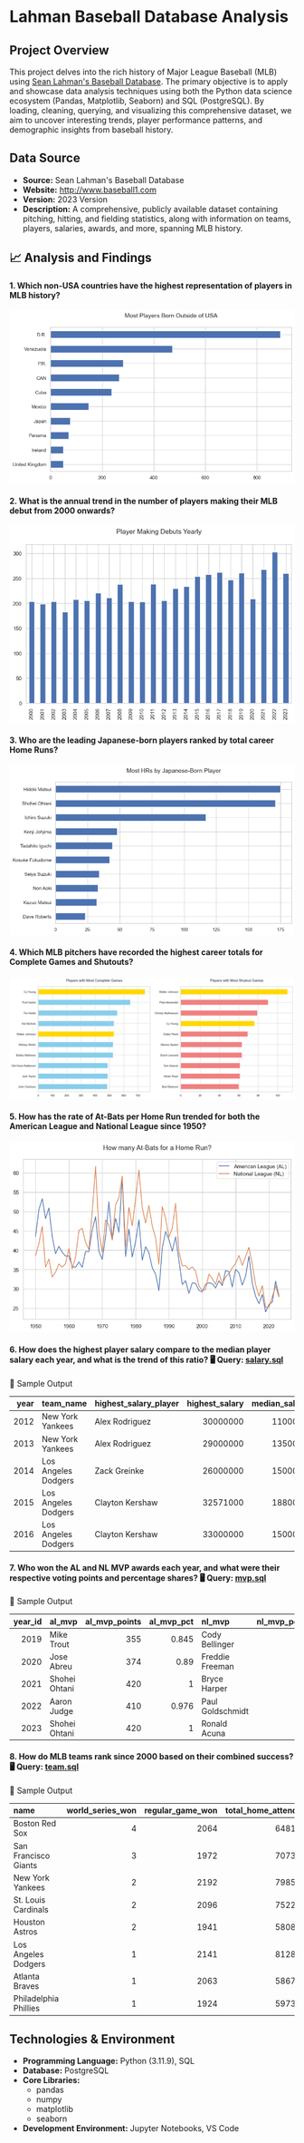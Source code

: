 # Lahman Baseball Database Analysis

## Project Overview

This project delves into the rich history of Major League Baseball (MLB) using [Sean Lahman's Baseball Database](http://www.baseball1.com). The primary objective is to apply and showcase data analysis techniques using both the Python data science ecosystem (Pandas, Matplotlib, Seaborn) and SQL (PostgreSQL). By loading, cleaning, querying, and visualizing this comprehensive dataset, we aim to uncover interesting trends, player performance patterns, and demographic insights from baseball history.

## Data Source

* **Source:** Sean Lahman's Baseball Database 
* **Website:** http://www.baseball1.com
* **Version:** 2023 Version
* **Description:** A comprehensive, publicly available dataset containing pitching, hitting, and fielding statistics, along with information on teams, players, salaries, awards, and more, spanning MLB history.

## 📈 Analysis and Findings

#### 1. Which non-USA countries have the highest representation of players in MLB history?

![](charts/img_01.png)

#### 2. What is the annual trend in the number of players making their MLB debut from 2000 onwards?

![](charts/img_02.png)

#### 3. Who are the leading Japanese-born players ranked by total career Home Runs?

![](charts/img_03.png)

#### 4. Which MLB pitchers have recorded the highest career totals for Complete Games and Shutouts?

![](charts/img_04.png)

#### 5. How has the rate of At-Bats per Home Run trended for both the American League and National League since 1950?

![](charts/img_05.png)

#### 6. How does the highest player salary compare to the median player salary each year, and what is the trend of this ratio? 🖥️ Query: [salary.sql](sql/queries/01_salary.sql)
🔎 Sample Output

|   year | team_name           | highest_salary_player   |   highest_salary |   median_salary |   ratio |
|-------:|:--------------------|:------------------------|-----------------:|----------------:|--------:|
|   2012 | New York Yankees    | Alex Rodriguez          |         30000000 |         1100000 |    27.3 |
|   2013 | New York Yankees    | Alex Rodriguez          |         29000000 |         1350000 |    21.5 |
|   2014 | Los Angeles Dodgers | Zack Greinke            |         26000000 |         1500000 |    17.3 |
|   2015 | Los Angeles Dodgers | Clayton Kershaw         |         32571000 |         1880000 |    17.3 |
|   2016 | Los Angeles Dodgers | Clayton Kershaw         |         33000000 |         1500000 |    22   |

#### 7. Who won the AL and NL MVP awards each year, and what were their respective voting points and percentage shares?  🖥️ Query: [mvp.sql](sql/queries/02_mvp.sql)
🔎 Sample Output

|   year_id | al_mvp        |   al_mvp_points |   al_mvp_pct | nl_mvp           |   nl_mvp_points |   nl_mvp_pct |
|----------:|:--------------|----------------:|-------------:|:-----------------|----------------:|-------------:|
|      2019 | Mike Trout    |             355 |        0.845 | Cody Bellinger   |             362 |        0.862 |
|      2020 | Jose Abreu    |             374 |        0.89  | Freddie Freeman  |             410 |        0.976 |
|      2021 | Shohei Ohtani |             420 |        1     | Bryce Harper     |             348 |        0.829 |
|      2022 | Aaron Judge   |             410 |        0.976 | Paul Goldschmidt |             380 |        0.905 |
|      2023 | Shohei Ohtani |             420 |        1     | Ronald Acuna     |             420 |        1     |

#### 8. How do MLB teams rank since 2000 based on their combined success? 🖥️ Query: [team.sql](sql/queries/03_team.sql)
🔎 Sample Output

| name                  |   world_series_won |   regular_game_won |   total_home_attendance |   rank_by_games |   rank_by_attendance |
|:----------------------|-------------------:|-------------------:|------------------------:|----------------:|---------------------:|
| Boston Red Sox        |                  4 |               2064 |                64813148 |               1 |                    6 |
| San Francisco Giants  |                  3 |               1972 |                70734879 |               2 |                    4 |
| New York Yankees      |                  2 |               2192 |                79854508 |               3 |                    2 |
| St. Louis Cardinals   |                  2 |               2096 |                75220248 |               4 |                    3 |
| Houston Astros        |                  2 |               1941 |                58089977 |               5 |                   11 |
| Los Angeles Dodgers   |                  1 |               2141 |                81283525 |               6 |                    1 |
| Atlanta Braves        |                  1 |               2063 |                58679666 |               7 |                   10 |
| Philadelphia Phillies |                  1 |               1924 |                59734344 |               8 |                    9 |

## Technologies & Environment

* **Programming Language:** Python (3.11.9), SQL
* **Database:** PostgreSQL
* **Core Libraries:**
    * pandas
    * numpy
    * matplotlib
    * seaborn
* **Development Environment:** Jupyter Notebooks, VS Code

